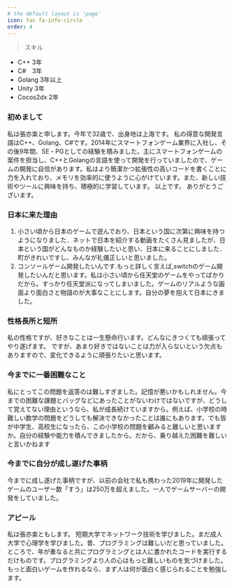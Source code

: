 ```yaml
---
# the default layout is 'page'
icon: fas fa-info-circle
order: 4
---
```


> スキル
- C++ 3年
- C#　3年
- Golang 3年以上
- Unity 3年
- Cocos2dx 2年


### 初めまして
私は張亦楽と申します。今年で32歳で、出身地は上海です。
私の得意な開発言語はC++、Golang、C#です。2014年にスマートフォンゲーム業界に入社し、その後9年間、SE・PGとしての経験を積みました。主にスマートフォンゲームの案件を担当し、C++とGolangの言語を使って開発を行っていましたので、ゲームの開発に自信があります。私はより簡潔かつ拡張性の高いコードを書くことに力を入れており、メモリを効率的に使うように心がけています。また、新しい技術やツールに興味を持ち、積極的に学習しています。
以上です。
ありがとうございます。


### 日本に来た理由
1. 小さい頃から日本のゲームで遊んでおり、日本という国に次第に興味を持つようになりました．ネットで日本を紹介する動画をたくさん見ましたが、日本という国がどんなものか経験したいと思い、日本に来ることにしました．町がきれいですし、みんなが礼儀正しいと思いました。
2. コンソールゲーム開発したいんです.もっと詳しく言えば,switchのゲーム開発したいんだと思います。私は小さい頃から任天堂のゲームをやってばかりだから。すっかり任天堂派になってしまいました。ゲームのリアルような画面より面白さと物語のが大事なことにします。自分の夢を抱えて日本にきました。


### 性格長所と短所
私の性格ですが、好きなことは一生懸命行います。どんなにきつくても頑張ってやり遂げます。
ですが、あまり好きではないことは力が入らないという欠点もありますので、変化できるように頑張りたいと思います。


### 今までに一番困難なこと
私にとってこの問題を返答のは難しすぎました。記憶が悪いかもしれません。今までの困難な課題とバッグなどにあったことがないわけではないですが、どうして覚えてない理由というなら、私が成長続けていますから。例えば、小学校の時難しい数学の問題をどうしても解決できなかったことは誰にもあります。でも皆が中学生、高校生になったら、この小学校の問題を顧みると難しいと思いますか。自分の経験や能力を積んできましたから。だから、乗り越えた困難を難しいと言いかねます


### 今までに自分が成し遂げた事柄
今までに成し遂げた事柄ですが、以前の会社で私も携わった2019年に開発したゲームのユーザー数「すう」は250万を超えました。一人でゲームサーバーの開発をしていました。



### アピール
私は張亦楽ともします。
短期大学でネットワーク技術を学びました。まだ成人大学で心理学を学びました。昔、プログラミングは難しいだと思っていました。ところで、年が重なると共にプログラミングとは人に書かれたコードを実行するだけものです。プログラミングより人の心はもっと難しいものを気づけました。もっと面白いゲームを作れるなら、まず人は何が面白く感じられることを勉強します。